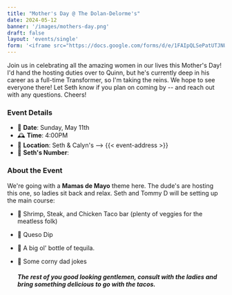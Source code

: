 ```yaml
---
title: "Mother's Day @ The Dolan-Delorme's"
date: 2024-05-12
banner: '/images/mothers-day.png'
draft: false
layout: 'events/single'
form: '<iframe src="https://docs.google.com/forms/d/e/1FAIpQLSePatUTJNUKCBH3tc0Ytjd_0ZhYiLwMcPtLz0CBqcRU-HCxDA/viewform?embedded=true" width="315" height="1150" frameborder="0" marginheight="0" marginwidth="0">Loading…</iframe>'
---
```


Join us in celebrating all the amazing women in our lives this Mother's Day! I'd hand the hosting duties over to Quinn, but he's currently deep in his career as a full-time Transformer, so I'm taking the reins. We hope to see everyone there! Let Seth know if you plan on coming by -- and reach out with any questions. Cheers!

### Event Details

- 📆 **Date**: Sunday, May 11th
- 🕰️ **Time**: 4:00PM
- 📍 **Location**: Seth & Calyn's --> {{< event-address >}}
- 📱 **Seth's Number**:

### About the Event

We're going with a **Mamas de Mayo** theme here. The dude's are hosting this one, so ladies sit back and relax. Seth and Tommy D will be setting up the main course:

- 🌮 Shrimp, Steak, and Chicken Taco bar (plenty of veggies for the meatless folk)
- 🧀 Queso Dip
- 🍹 A big ol' bottle of tequila.
- 👴 Some corny dad jokes

  ##### The rest of you good looking gentlemen, consult with the ladies and bring something delicious to go with the tacos.
